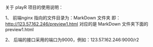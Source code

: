 关于 playR  项目的使用说明：


1、	 前端nginx 指向的文件目录为：MarkDown 文件夹
即： http://123.57.162.246/preview1.html   对应的是 MarkDown 文件夹下面的 preview1.html

2、	 后端的接口采用的端口为9000，例如：123.57.162.246:9000/r2


